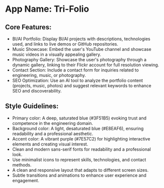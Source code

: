 # **App Name**: Tri-Folio

## Core Features:

- BI/AI Portfolio: Display BI/AI projects with descriptions, technologies used, and links to live demos or GitHub repositories.
- Music Showcase: Embed the user's YouTube channel and showcase music videos in a visually appealing gallery.
- Photography Gallery: Showcase the user's photography through a dynamic gallery, linking to their Flickr account for full resolution viewing.
- Contact Section: Include a contact form for inquiries related to engineering, music, or photography.
- SEO Optimization: Use an AI tool to analyze the portfolio content (projects, music, photos) and suggest relevant keywords to enhance SEO and discoverability.

## Style Guidelines:

- Primary color: A deep, saturated blue (#3F51B5) evoking trust and competence in the engineering domain.
- Background color: A light, desaturated blue (#E8EAF6), ensuring readability and a professional aesthetic.
- Accent color: A vibrant purple (#7E57C2) for highlighting interactive elements and creating visual interest.
- Clean and modern sans-serif fonts for readability and a professional look.
- Use minimalist icons to represent skills, technologies, and contact methods.
- A clean and responsive layout that adapts to different screen sizes.
- Subtle transitions and animations to enhance user experience and engagement.